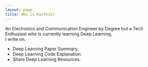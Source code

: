 ```yaml
---
layout: page
title: Who is Karthik?
---
```






<!-- ![](../assets/img/me.png) -->

An Electronics and Communication Engineer by Degree but a Tech Enthusiast who is currently learning Deep Learning. 
<br>
I write on.

- Deep Learning Paper Summary.
- Deep Learning Code Explanation.
- Share Deep Learning Resources.
